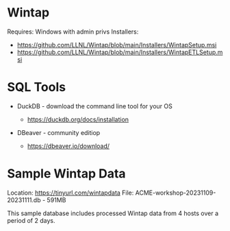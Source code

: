 # Wintap

Requires: Windows with admin privs
Installers:
* https://github.com/LLNL/Wintap/blob/main/Installers/WintapSetup.msi
* https://github.com/LLNL/Wintap/blob/main/Installers/WintapETLSetup.msi

# SQL Tools
* DuckDB - download the command line tool for your OS
    * https://duckdb.org/docs/installation

* DBeaver - community editiop
    * https://dbeaver.io/download/

# Sample Wintap Data

Location: https://tinyurl.com/wintapdata
File: ACME-workshop-20231109-20231111.db - 591MB

This sample database includes processed Wintap data from 4 hosts over a period of 2 days.


